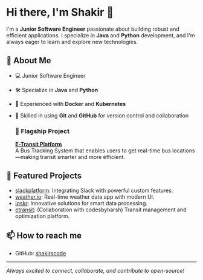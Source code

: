 # Hi there, I'm Shakir 👋

I'm a **Junior Software Engineer** passionate about building robust and efficient applications. I specialize in **Java** and **Python** development, and I'm always eager to learn and explore new technologies.

## 🚀 About Me

- 💻 Junior Software Engineer
- 🛠️ Specialize in **Java** and **Python**
- 🐳 Experienced with **Docker** and **Kubernetes**
- 🔧 Skilled in using **Git** and **GitHub** for version control and collaboration

  ### 🌟 Flagship Project

  **[E-Transit Platform](#)**  
  A Bus Tracking System that enables users to get real-time bus locations—making transit smarter and more efficient.


## 🌟 Featured Projects

- [slackplatform](https://github.com/shakirscode/slackplatform): Integrating Slack with powerful custom features.
- [weather.io](https://github.com/shakirscode/weather.io): Real-time weather data app with modern UI.
- [iqskr](https://github.com/shakirscode/iqskr): Innovative solutions for smart data processing.
- [etransit](https://github.com/shakirscode/etransit): (Collaboration with codesbyharsh) Transit management and optimization platform.

## 📫 How to reach me

- GitHub: [shakirscode](https://github.com/shakirscode)

---

_Always excited to connect, collaborate, and contribute to open-source!_
